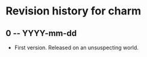 # Revision history for charm

## 0 -- YYYY-mm-dd

* First version. Released on an unsuspecting world.

